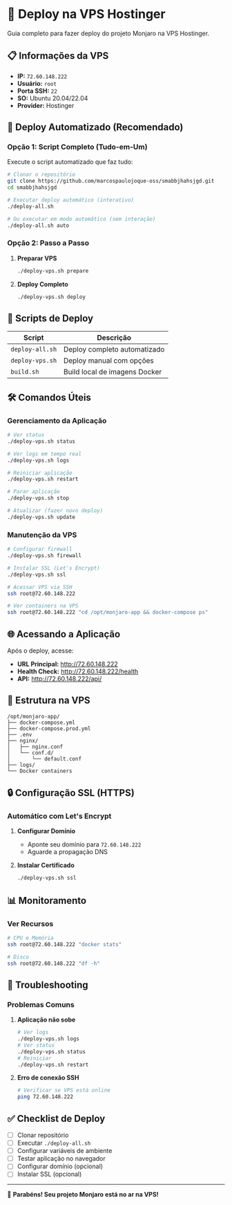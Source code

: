 # 🚀 Deploy na VPS Hostinger

Guia completo para fazer deploy do projeto Monjaro na VPS Hostinger.

## 📋 Informações da VPS

- **IP:** `72.60.148.222`
- **Usuário:** `root`
- **Porta SSH:** `22`
- **SO:** Ubuntu 20.04/22.04
- **Provider:** Hostinger

## 🎯 Deploy Automatizado (Recomendado)

### Opção 1: Script Completo (Tudo-em-Um)

Execute o script automatizado que faz tudo:

```bash
# Clonar o repositório
git clone https://github.com/marcospaulojoque-oss/smabbjhahsjgd.git
cd smabbjhahsjgd

# Executar deploy automático (interativo)
./deploy-all.sh

# Ou executar em modo automático (sem interação)
./deploy-all.sh auto
```

### Opção 2: Passo a Passo

1. **Preparar VPS**
   ```bash
   ./deploy-vps.sh prepare
   ```

2. **Deploy Completo**
   ```bash
   ./deploy-vps.sh deploy
   ```

## 📁 Scripts de Deploy

| Script | Descrição |
|--------|-----------|
| `deploy-all.sh` | Deploy completo automatizado |
| `deploy-vps.sh` | Deploy manual com opções |
| `build.sh` | Build local de imagens Docker |

## 🛠️ Comandos Úteis

### Gerenciamento da Aplicação

```bash
# Ver status
./deploy-vps.sh status

# Ver logs em tempo real
./deploy-vps.sh logs

# Reiniciar aplicação
./deploy-vps.sh restart

# Parar aplicação
./deploy-vps.sh stop

# Atualizar (fazer novo deploy)
./deploy-vps.sh update
```

### Manutenção da VPS

```bash
# Configurar firewall
./deploy-vps.sh firewall

# Instalar SSL (Let's Encrypt)
./deploy-vps.sh ssl

# Acessar VPS via SSH
ssh root@72.60.148.222

# Ver containers na VPS
ssh root@72.60.148.222 "cd /opt/monjaro-app && docker-compose ps"
```

## 🌐 Acessando a Aplicação

Após o deploy, acesse:

- **URL Principal:** http://72.60.148.222
- **Health Check:** http://72.60.148.222/health
- **API:** http://72.60.148.222/api/

## 🔧 Estrutura na VPS

```
/opt/monjaro-app/
├── docker-compose.yml
├── docker-compose.prod.yml
├── .env
├── nginx/
│   ├── nginx.conf
│   └── conf.d/
│       └── default.conf
├── logs/
└── Docker containers
```

## 🔒 Configuração SSL (HTTPS)

### Automático com Let's Encrypt

1. **Configurar Domínio**
   - Aponte seu domínio para `72.60.148.222`
   - Aguarde a propagação DNS

2. **Instalar Certificado**
   ```bash
   ./deploy-vps.sh ssl
   ```

## 📊 Monitoramento

### Ver Recursos

```bash
# CPU e Memória
ssh root@72.60.148.222 "docker stats"

# Disco
ssh root@72.60.148.222 "df -h"
```

## 🔧 Troubleshooting

### Problemas Comuns

1. **Aplicação não sobe**
   ```bash
   # Ver logs
   ./deploy-vps.sh logs
   # Ver status
   ./deploy-vps.sh status
   # Reiniciar
   ./deploy-vps.sh restart
   ```

2. **Erro de conexão SSH**
   ```bash
   # Verificar se VPS está online
   ping 72.60.148.222
   ```

## ✅ Checklist de Deploy

- [ ] Clonar repositório
- [ ] Executar `./deploy-all.sh`
- [ ] Configurar variáveis de ambiente
- [ ] Testar aplicação no navegador
- [ ] Configurar domínio (opcional)
- [ ] Instalar SSL (opcional)

---

🎉 **Parabéns! Seu projeto Monjaro está no ar na VPS!**
